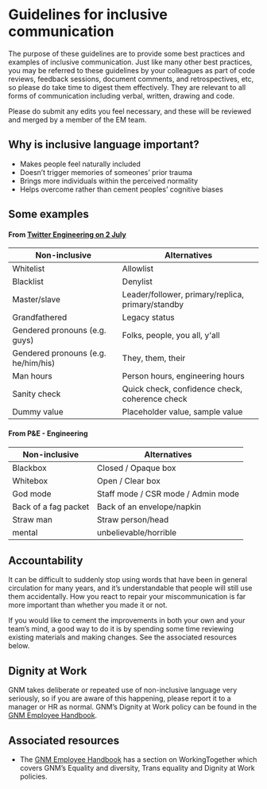 # Guidelines for inclusive communication

The purpose of these guidelines are to provide some best practices and examples of inclusive communication. Just like many other best practices, you may be referred to these guidelines by your colleagues as part of code reviews, feedback sessions, document comments, and retrospectives, etc, so please do take time to digest them effectively. They are relevant to all forms of communication including verbal, written, drawing and code.

Please do submit any edits you feel necessary, and these will be reviewed and merged by a member of the EM team.

## Why is inclusive language important?

*   Makes people feel naturally included
*   Doesn’t trigger memories of someones’ prior trauma
*   Brings more individuals within the perceived normality
*   Helps overcome rather than cement peoples’ cognitive biases

## Some examples

#### From [Twitter Engineering on 2 July](https://twitter.com/TwitterEng/status/1278733305190342656)

| **Non-inclusive** | **Alternatives** |
|---|---|
| Whitelist | Allowlist |
| Blacklist | Denylist |
| Master/slave | Leader/follower, primary/replica, primary/standby |
| Grandfathered | Legacy status |
| Gendered pronouns (e.g. guys) | Folks, people, you all, y'all |
| Gendered pronouns (e.g. he/him/his) | They, them, their |
| Man hours | Person hours, engineering hours |
| Sanity check | Quick check, confidence check, coherence check |
| Dummy value | Placeholder value, sample value |

#### From P&E - Engineering

|  **Non-inclusive**   | **Alternatives** |
| -------------------- | ---------------- |
| Blackbox             | Closed / Opaque box |
| Whitebox             | Open / Clear box |
| God mode             | Staff mode / CSR mode / Admin mode |
| Back of a fag packet | Back of an envelope/napkin |
| Straw man            | Straw person/head |
| mental               | unbelievable/horrible |
  

## Accountability

It can be difficult to suddenly stop using words that have been in general circulation for many years, and it’s understandable that people will still use them accidentally. How you react to repair your miscommunication is far more important than whether you made it or not.

If you would like to cement the improvements in both your own and your team’s mind, a good way to do it is by spending some time reviewing existing materials and making changes. See the associated resources below.

## Dignity at Work

GNM takes deliberate or repeated use of non-inclusive language very seriously, so if you are aware of this happening, please report it to a manager or HR as normal. GNM’s Dignity at Work policy can be found in the [GNM Employee Handbook](https://drive.google.com/file/d/1bCE8b68Or6E7xnS7kqwSk1cL0h7byC56/).

## Associated resources
*   The [GNM Employee Handbook](https://drive.google.com/file/d/1bCE8b68Or6E7xnS7kqwSk1cL0h7byC56/) has a section on WorkingTogether which covers GNM’s Equality and diversity, Trans equality and Dignity at Work policies.
